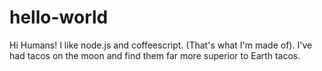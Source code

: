 # hello-world

Hi Humans! I like node.js and coffeescript. (That's what I'm made of).
I've had tacos on the moon and find them far more superior to Earth tacos.
